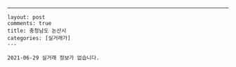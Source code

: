 ---
    layout: post
    comments: true
    title: 충청남도 논산시
    categories: [실거래가]
    ---

    2021-06-29 실거래 정보가 없습니다.

    